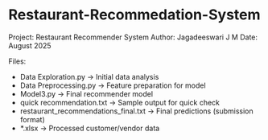 # Restaurant-Recommedation-System
Project: Restaurant Recommender System
Author: Jagadeeswari J M
Date: August 2025


Files:
- Data Exploration.py   → Initial data analysis
- Data Preprocessing.py → Feature preparation for model
- Model3.py              → Final recommender model
- quick recommendation.txt → Sample output for quick check
- restaurant_recommendations_final.txt → Final predictions (submission format)
- *.xlsx                 → Processed customer/vendor data
